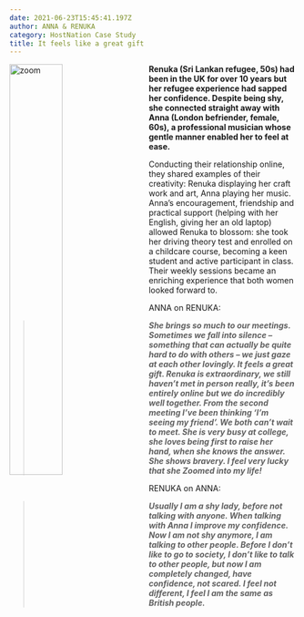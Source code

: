 ```yaml
---
date: 2021-06-23T15:45:41.197Z
author: ANNA & RENUKA
category: HostNation Case Study
title: It feels like a great gift
---
```

<img src="/assets/anna-and-renuka.png" alt="zoom" style="width:43%;padding-right:25px;" ALIGN="left" />**Renuka (Sri Lankan refugee, 50s) had been in the UK for over 10 years but her refugee experience had sapped her confidence. Despite being shy, she connected straight away with Anna (London befriender, female, 60s), a professional musician whose gentle manner enabled her to feel at ease.** 

Conducting their relationship online, they shared examples of their creativity: Renuka displaying her craft work and art, Anna playing her music. Anna’s encouragement, friendship and practical support (helping with her English, giving her an old laptop) allowed Renuka to blossom: she took her driving theory test and enrolled on a childcare course, becoming a keen student and active participant in class. Their weekly sessions became an enriching experience that both women looked forward to. 

ANNA on RENUKA: 

> ***She brings so much to our meetings. Sometimes we fall into silence – something that can actually be quite hard to do with others – we just gaze at each other lovingly. It feels a great gift. Renuka is extraordinary, we still haven’t met in person really, it’s been entirely online but we do incredibly well together. From the second meeting I’ve been thinking ‘I’m seeing my friend’. We both can’t wait to meet. She is very busy at college, she loves being first to raise her hand, when she knows the answer. She shows bravery. I feel very lucky that she Zoomed into my life!***

RENUKA on ANNA: 

> ***Usually I am a shy lady, before not talking with anyone. When talking with Anna I improve my confidence. Now I am not shy anymore, I am talking to other people. Before I don’t like to go to society, I don’t like to talk to other people, but now I am completely changed, have confidence, not scared. I feel not different, I feel I am the same as British people.***
